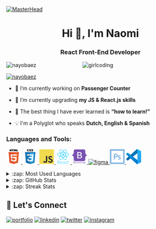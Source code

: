 [![MasterHead](https://logicmojo.com/assets/dist/new_pages/images/js-gif.gif)](https://nayobaez.com)
<h1 align="center">Hi 👋, I'm Naomi</h1>
<h3 align="center">React Front-End Developer</h3>
<img align="right" alt="girlcoding" width="300" src="https://cdn.dribbble.com/users/2704414/screenshots/7466903/media/b08ab576316bd4582fef189f471cd9e5.gif"></img>

<p align="left"> <img src="https://komarev.com/ghpvc/?username=nayobaez&label=Profile%20views&color=0e75b6&style=flat" alt="nayobaez"/> </p>

<p align="left"> <a href="https://twitter.com/nayobaez" target="blank"><img src="https://img.shields.io/twitter/follow/nayobaez?logo=twitter&style=for-the-badge" alt="nayobaez" /></a> </p>

- 🔭 I’m currently working on **Passenger Counter**

- 🌱 I’m currently upgrading **my JS & React.js skills**

- 📒 The best thing I have ever learned is **“how to learn!”**

- 💡 I'm a Polyglot who speaks **Dutch, English & Spanish**


<h3 align="left">Languages and Tools:</h3>
<p align="left"> <a href="https://www.w3.org/html/" target="_blank" rel="noreferrer"> <img src="https://raw.githubusercontent.com/devicons/devicon/master/icons/html5/html5-original-wordmark.svg" alt="html5" width="40" height="40"/> </a> <a href="https://www.w3schools.com/css/" target="_blank" rel="noreferrer"> <img src="https://raw.githubusercontent.com/devicons/devicon/master/icons/css3/css3-original-wordmark.svg" alt="css3" width="40" height="40"/> </a>  <a href="https://developer.mozilla.org/en-US/docs/Web/JavaScript" target="_blank" rel="noreferrer"> <img src="https://raw.githubusercontent.com/devicons/devicon/master/icons/javascript/javascript-original.svg" alt="javascript" width="40" height="40"/> </a> <a href="https://reactjs.org/" target="_blank" rel="noreferrer"> <img src="https://raw.githubusercontent.com/devicons/devicon/master/icons/react/react-original-wordmark.svg" alt="react" width="40" height="40"/> </a> <a href="https://getbootstrap.com" target="_blank" rel="noreferrer"> <img src="https://raw.githubusercontent.com/devicons/devicon/master/icons/bootstrap/bootstrap-plain-wordmark.svg" alt="bootstrap" width="40" height="40"/> </a> <a href="https://www.figma.com/" target="_blank" rel="noreferrer"> <img src="https://www.vectorlogo.zone/logos/figma/figma-icon.svg" alt="figma" width="40" height="40"/> </a> <a href="https://www.photoshop.com/en" target="_blank" rel="noreferrer"> <img src="https://raw.githubusercontent.com/devicons/devicon/master/icons/photoshop/photoshop-line.svg" alt="photoshop" width="40" height="40"/> </a> <a href="https://www.w3.org/html/" target="_blank" rel="noreferrer"> <img src="https://raw.githubusercontent.com/github/explore/80688e429a7d4ef2fca1e82350fe8e3517d3494d/topics/visual-studio-code/visual-studio-code.png" alt="html5" width="40" height="40"/> </a>  </p>


<details>
  <summary>:zap: Most Used Languages</summary>

 <img align="left" src="https://github-readme-stats.vercel.app/api/top-langs?username=nayobaez&show_icons=true&locale=en&layout=compact" alt="nayobaez" />

</details>

<details>
  <summary>:zap: GitHub Stats</summary>

 <img align="center" src="https://github-readme-stats.vercel.app/api?username=nayobaez&show_icons=true&locale=en" alt="nayobaez" />

</details>

<details>
  <summary>:zap: Streak Stats</summary>

<img align="center" src="https://github-readme-streak-stats.herokuapp.com/?user=nayobaez&" alt="nayobaez" />

</details>

## 🔗 Let's Connect
[![portfolio](https://img.shields.io/badge/my_portfolio-000?style=for-the-badge&logo=ko-fi&logoColor=white)](https://nayobaez.com/)
[![linkedin](https://img.shields.io/badge/linkedin-0A66C2?style=for-the-badge&logo=linkedin&logoColor=white)](https://www.linkedin.com/nayobaezfeliz)
[![twitter](https://img.shields.io/badge/twitter-1DA1F2?style=for-the-badge&logo=twitter&logoColor=white)](https://twitter.com/nayobaez)
[![instagram](https://img.shields.io/badge/instagram-DE3C7C?style=for-the-badge&logo=instagram&logoColor=white)](https://instagram.com/nayobaez)



